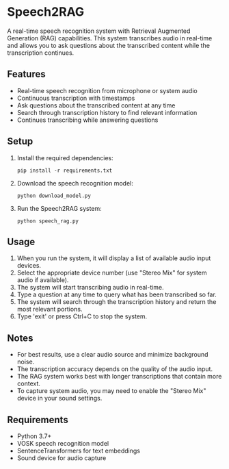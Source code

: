 # Speech2RAG

A real-time speech recognition system with Retrieval Augmented Generation (RAG) capabilities. This system transcribes audio in real-time and allows you to ask questions about the transcribed content while the transcription continues.

## Features

- Real-time speech recognition from microphone or system audio
- Continuous transcription with timestamps
- Ask questions about the transcribed content at any time
- Search through transcription history to find relevant information
- Continues transcribing while answering questions

## Setup

1. Install the required dependencies:
   ```
   pip install -r requirements.txt
   ```

2. Download the speech recognition model:
   ```
   python download_model.py
   ```

3. Run the Speech2RAG system:
   ```
   python speech_rag.py
   ```

## Usage

1. When you run the system, it will display a list of available audio input devices.
2. Select the appropriate device number (use "Stereo Mix" for system audio if available).
3. The system will start transcribing audio in real-time.
4. Type a question at any time to query what has been transcribed so far.
5. The system will search through the transcription history and return the most relevant portions.
6. Type 'exit' or press Ctrl+C to stop the system.

## Notes

- For best results, use a clear audio source and minimize background noise.
- The transcription accuracy depends on the quality of the audio input.
- The RAG system works best with longer transcriptions that contain more context.
- To capture system audio, you may need to enable the "Stereo Mix" device in your sound settings.

## Requirements

- Python 3.7+
- VOSK speech recognition model
- SentenceTransformers for text embeddings
- Sound device for audio capture 